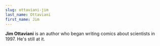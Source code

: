 ```yaml
---
slug: ottaviani-jim
last_name: Ottaviani
first_name: Jim
---
```

**Jim Ottaviani** is an author who began writing comics about scientists in 1997. He's still at it.